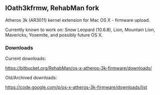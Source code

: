 ## IOath3kfrmw, RehabMan fork

Atheros 3k (AR3011) kernel extension for Mac OS X - firmware upload.

Currently known to work on: Snow Leopard (10.6.8), Lion, Mountain Lion, Mavericks, Yosemite, and possibly future OS X.


### Downloads

Current downloads:

https://bitbucket.org/RehabMan/os-x-atheros-3k-firmware/downloads/


Old/Archived downloads:

https://code.google.com/p/os-x-atheros-3k-firmware/downloads/list
